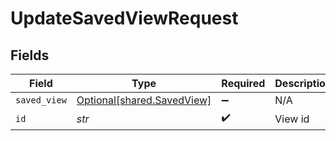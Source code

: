 # UpdateSavedViewRequest


## Fields

| Field                                                          | Type                                                           | Required                                                       | Description                                                    |
| -------------------------------------------------------------- | -------------------------------------------------------------- | -------------------------------------------------------------- | -------------------------------------------------------------- |
| `saved_view`                                                   | [Optional[shared.SavedView]](../../models/shared/savedview.md) | :heavy_minus_sign:                                             | N/A                                                            |
| `id`                                                           | *str*                                                          | :heavy_check_mark:                                             | View id                                                        |